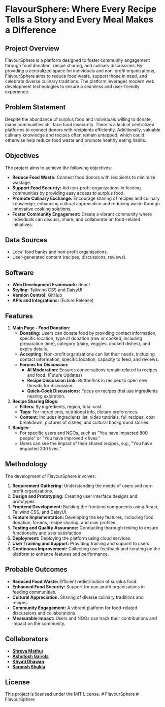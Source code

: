 # FlavourSphere: Where Every Recipe Tells a Story and Every Meal Makes a Difference

## Project Overview
FlavourSphere is a platform designed to foster community engagement through food donation, recipe sharing, and culinary discussions. By providing a centralized space for individuals and non-profit organizations, FlavourSphere aims to reduce food waste, support those in need, and celebrate diverse culinary traditions. The platform leverages modern web development technologies to ensure a seamless and user-friendly experience.

## Problem Statement
Despite the abundance of surplus food and individuals willing to donate, many communities still face food insecurity. There is a lack of centralized platforms to connect donors with recipients efficiently. Additionally, valuable culinary knowledge and recipes often remain untapped, which could otherwise help reduce food waste and promote healthy eating habits.

## Objectives
The project aims to achieve the following objectives:
- **Reduce Food Waste:** Connect food donors with recipients to minimize wastage.
- **Support Food Security:** Aid non-profit organizations in feeding communities by providing easy access to surplus food.
- **Promote Culinary Exchange:** Encourage sharing of recipes and culinary knowledge, enhancing cultural appreciation and reducing waste through innovative cooking solutions.
- **Foster Community Engagement:** Create a vibrant community where individuals can discuss, share, and collaborate on food-related initiatives.

## Data Sources
- Local food banks and non-profit organizations.
- User-generated content (recipes, discussions, reviews).

## Software
- **Web Development Framework:** React
- **Styling:** Tailwind CSS and DaisyUI
- **Version Control:** GitHub
- **APIs and Integrations:** (Future Release)

## Features
1. **Main Page - Food Donation:**
   - **Donating:** Users can donate food by providing contact information, specific location, type of donation (raw or cooked, including preparation time), category (dairy, veggies, cooked dishes), and expiry details.
   - **Accepting:** Non-profit organizations can list their needs, including contact information, specific location, capacity to feed, and reviews.
   - **Forums for Discussion:** 
     - **AI Moderation:** Ensures conversations remain related to recipes and food. (Future Updates)
     - **Recipe Discussion Link:** Button/link in recipes to open new threads for discussion.
     - **Quick-Cook Discussions:** Focus on recipes that use ingredients nearing expiration.
2. **Recipe Sharing Blogs:**
   - **Filters:** By ingredients, region, total cost.
   - **Tags:** For ingredients, nutritional info, dietary preferences.
   - **Content:** Includes ingredients list, video tutorials, full recipes, cost breakdown, pictures of dishes, and cultural background stories.
3. **Badges:** 
   - For specific users and NGOs, such as "You have impacted 800 people" or "You have improved x lives."
   - Users can see the impact of their shared recipes, e.g., "You have impacted 200 lives."

## Methodology
The development of FlavourSphere involves:
1. **Requirement Gathering:** Understanding the needs of users and non-profit organizations.
2. **Design and Prototyping:** Creating user interface designs and prototypes.
3. **Frontend Development:** Building the frontend components using React, Tailwind CSS, and DaisyUI.
4. **Feature Implementation:** Developing the key features, including food donation, forums, recipe sharing, and user profiles.
5. **Testing and Quality Assurance:** Conducting thorough testing to ensure functionality and user satisfaction.
6. **Deployment:** Deploying the platform using cloud services.
7. **User Training and Support:** Providing training and support to users.
8. **Continuous Improvement:** Collecting user feedback and iterating on the platform to enhance features and performance.

## Probable Outcomes
- **Reduced Food Waste:** Efficient redistribution of surplus food.
- **Enhanced Food Security:** Support for non-profit organizations in feeding communities.
- **Cultural Appreciation:** Sharing of diverse culinary traditions and recipes.
- **Community Engagement:** A vibrant platform for food-related discussions and collaborations.
- **Measurable Impact:** Users and NGOs can track their contributions and impact on the community.

## Collaborators
- **[Shreya Mathur](https://github.com/Shreya2507)**
- **[Ashutosh Gairola](https://github.com/Ashutosh-Gairola)**
- **[Khyati Dhawan](https://github.com/KhyatiDhawan22)** 
- **[Saransh Shukla](https://github.com/saransh-2021)**

## License

This project is licensed under the MIT License.
#   F l a v o u r S p h e r e  
 #   F l a v o u r S p h e r e  
 